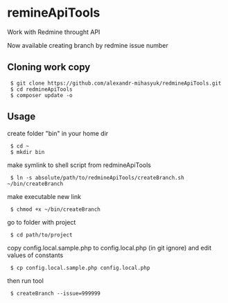 # remineApiTools
Work with Redmine throught API

Now available creating branch by redmine issue number

## Cloning work copy
```
 $ git clone https://github.com/alexandr-mihasyuk/redmineApiTools.git
 $ cd redmineApiTools
 $ composer update -o
```

## Usage

create folder "bin" in your home dir
```
 $ cd ~
 $ mkdir bin
```
make symlink to shell script from redmineApiTools
```
 $ ln -s absolute/path/to/redmineApiTools/createBranch.sh ~/bin/createBranch
```
make executable new link
```
 $ chmod +x ~/bin/createBranch
```
go to folder with project
```
 $ cd path/to/project
```
copy config.local.sample.php to config.local.php (in git ignore) and edit values of constants
```
 $ cp config.local.sample.php config.local.php
```
then run tool
```
 $ createBranch --issue=999999
```